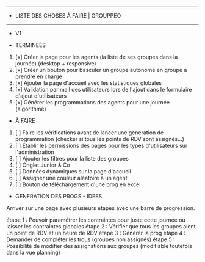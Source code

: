 --------------------------------------

- LISTE DES CHOSES À FAIRE | GROUPPEO

--------------------------------------

- V1

- TERMINEÉS

1. [x] Créer la page pour les agents (la liste de ses groupes dans la journée) (desktop + responsive)
2. [x] Créer un bouton pour basculer un groupe autonome en groupe à prendre en charge
3. [x] Ajouter la page d'accueil avec les statistiques globales
4. [x] Validation par mail des utilisateurs lors de l'ajout dans le formulaire d'ajout d'utilisateurs
5. [x] Générer les programmations des agents pour une journée (algorithme)

- À FAIRE

1. [ ] Faire les vérifications avant de lancer une génération de programmation (checker si tous les points de RDV sont assignés...)
2. [ ] Établir les permissions des pages pour les types d'utilisateurs sur l'administration
3. [ ] Ajouter les filtres pour la liste des groupes
4. [ ] Onglet Junior & Co
5. [ ] Données dynamiques sur la page d'accueil
6. [ ] Assigner une couleur aléatoire à un agent
7. [ ] Bouton de téléchargement d'une prog en excel

- GENERATION DES PROGS - IDEES

Arriver sur une page avec plusieurs étapes avec une barre de progression.

étape 1 : Pouvoir paramétrer les contraintes pour juste cette journée ou laisser les contraintes globales
étape 2 : Vérifier que tous les groupes aient un point de RDV et un heure de RDV
étape 3 : Générer la prog
étape 4 : Demander de compléter les trous (groupes non assignés)
étape 5 : Possibilité de modifier des assignations aux groupes (modifiable toutefois dans la vue planning)

